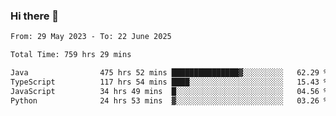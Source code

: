 ### Hi there 👋

<!--START_SECTION:waka-->

```txt
From: 29 May 2023 - To: 22 June 2025

Total Time: 759 hrs 29 mins

Java                475 hrs 52 mins ███████████████▓░░░░░░░░░   62.29 %
TypeScript          117 hrs 54 mins ████░░░░░░░░░░░░░░░░░░░░░   15.43 %
JavaScript          34 hrs 49 mins  █░░░░░░░░░░░░░░░░░░░░░░░░   04.56 %
Python              24 hrs 53 mins  ▓░░░░░░░░░░░░░░░░░░░░░░░░   03.26 %
```

<!--END_SECTION:waka-->
<!--
**the-beef-calculator/the-beef-calculator** is a ✨ _special_ ✨ repository because its `README.md` (this file) appears on your GitHub profile.

Here are some ideas to get you started:

- 🔭 I’m currently working on ...
- 🌱 I’m currently learning ...
- 👯 I’m looking to collaborate on ...
- 🤔 I’m looking for help with ...
- 💬 Ask me about ...
- 📫 How to reach me: ...
- 😄 Pronouns: ...
- ⚡ Fun fact: ...
-->
